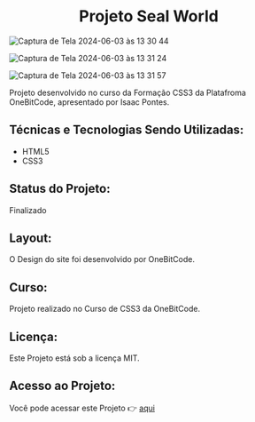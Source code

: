 <h1 align="center">Projeto Seal World</h1>

![Captura de Tela 2024-06-03 às 13 30 44](https://github.com/paulateshima/projeto-seal-world/assets/170154538/9057f68c-4b7e-4ddf-afc5-a19e6c2c09c3)

![Captura de Tela 2024-06-03 às 13 31 24](https://github.com/paulateshima/projeto-seal-world/assets/170154538/a00016fe-5fe5-42b7-bece-b23b97cd15ee)

![Captura de Tela 2024-06-03 às 13 31 57](https://github.com/paulateshima/projeto-seal-world/assets/170154538/1fb1201e-2ab8-40c1-8066-6645c2d8739c)


Projeto desenvolvido no curso da Formação CSS3 da Platafroma OneBitCode, apresentado por Isaac Pontes.

## Técnicas e Tecnologias Sendo Utilizadas: 

* HTML5
* CSS3

## Status do Projeto:

Finalizado

## Layout:

O Design do site foi desenvolvido por OneBitCode.

## Curso:

Projeto realizado no Curso de CSS3 da OneBitCode.

## Licença:

Este Projeto está sob a licença MIT.

## Acesso ao Projeto:

Você pode acessar este Projeto 👉 [aqui](https://projeto-seal-world.vercel.app/)

